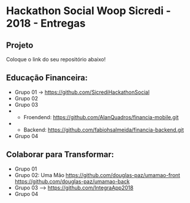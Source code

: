 # Hackathon Social Woop Sicredi - 2018 - Entregas

## Projeto

Coloque o link do seu repositório abaixo!

## Educação Financeira:

- Grupo 01 -> https://github.com/SicrediHackathonSocial
- Grupo 02
- Grupo 03
- - Froendend: https://github.com/AlanQuadros/financia-mobile.git
- - Backend: https://github.com/fabiohsalmeida/financia-backend.git
- Grupo 04


## Colaborar para Transformar:

- Grupo 01
- Grupo 02: Uma Mão
    https://github.com/douglas-paz/umamao-front
    https://github.com/douglas-paz/umamao-back
- Grupo 03 --> https://github.com/IntegraApp2018
- Grupo 04
